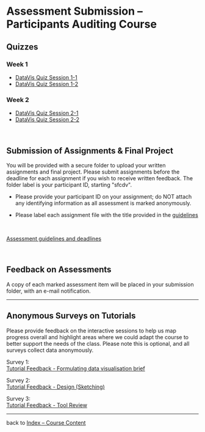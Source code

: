 # Assessment Submission &ndash; Participants Auditing Course

## Quizzes

### Week 1

* [DataVis Quiz Session 1-1](https://bit.ly/sfcdv_quiz1-1_alt_submission)
* [DataVis Quiz Session 1-2](https://bit.ly/sfcdv_quiz1-2_alt_submission)

### Week 2

* [DataVis Quiz Session 2-1](https://bit.ly/sfcdv_quiz2-1_alt_submission)
* [DataVis Quiz Session 2-2](https://bit.ly/sfcdv_quiz2-2_alt_submission)


<p>&nbsp;</p>


## Submission of Assignments &amp; Final Project

You will be provided with a secure folder to upload your written assignments and final project. Please submit assignments before the deadline for each assignment if you wish to receive written feedback. The folder label is your participant ID, starting "sfcdv". 

* Please provide your participant ID on your assignment; do NOT attach any identifying information as all assessment is marked anonymously.

* Please label each assignment file with the title provided in the [guidelines](../assessment.md)
<br />

[Assessment guidelines and deadlines](../assessment.md)
<p>&nbsp;</p>

## Feedback on Assessments

A copy of each marked assessment item will be placed in your submission folder, with an e-mail notification.

***


## Anonymous Surveys on Tutorials

Please provide feedback on the interactive sessions to help us map progress overall and highlight areas where we could adapt the course to better support the needs of the class. Please note this is optional, and all surveys collect data anonymously.

Survey 1:   
[Tutorial Feedback - Formulating data visualisation brief](https://bit.ly/tutorial_feedback-visualisation_brief)

Survey 2:  
[Tutorial Feedback - Design (Sketching)](https://bit.ly/tutorial_feedback-design_sketching)

Survey 3:  
[Tutorial Feedback - Tool Review](https://bit.ly/tutorial_feedback-tool_review)

***

back to [Index &ndash; Course Content](../)
